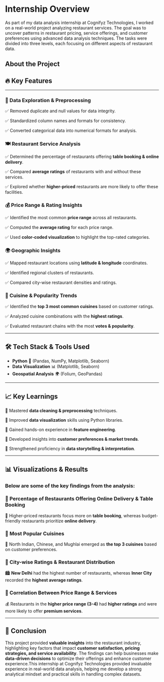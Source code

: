 # Internship Overview
As part of my data analysis internship at Cognifyz Technologies, I worked on a real-world project analyzing restaurant services. The goal was to 
uncover patterns in restaurant pricing, service offerings, and customer preferences using advanced data analysis techniques. The tasks were divided 
into three levels, each focusing on different aspects of restaurant data.

## About the Project

## 🔥 Key Features
---

### 📌 Data Exploration & Preprocessing

✅ Removed duplicate and null values for data integrity.

✅ Standardized column names and formats for consistency.

✅ Converted categorical data into numerical formats for analysis.

### 🍽️ Restaurant Service Analysis

✅ Determined the percentage of restaurants offering **table booking & online delivery**.

✅ Compared **average ratings** of restaurants with and without these services.

✅ Explored whether **higher-priced** restaurants are more likely to offer these facilities.

### 💰 Price Range & Rating Insights

✅ Identified the most common **price range** across all restaurants.

✅ Computed the **average rating** for each price range.

✅ Used **color-coded visualization** to highlight the top-rated categories.

### 🌍 Geographic Insights

✅ Mapped restaurant locations using **latitude & longitude** coordinates.

✅ Identified regional clusters of restaurants.

✅ Compared city-wise restaurant densities and ratings.

### 🍛 Cuisine & Popularity Trends

✅ Identified the **top 3 most common cuisines** based on customer ratings.

✅ Analyzed cuisine combinations with the **highest ratings**.

✅ Evaluated restaurant chains with the most **votes & popularity**.

---

## 🛠️ Tech Stack & Tools Used

- **Python** 🐍 (Pandas, NumPy, Matplotlib, Seaborn)
- **Data Visualization** 📊 (Matplotlib, Seaborn)
- **Geospatial Analysis** 🌍 (Folium, GeoPandas)
  
---

## 📈 Key Learnings

🔹 Mastered **data cleaning & preprocessing** techniques.

🔹 Improved **data visualization** skills using Python libraries.

🔹 Gained hands-on experience in **feature engineering**.

🔹 Developed insights into **customer preferences & market trends**.

🔹 Strengthened proficiency in **data storytelling & interpretation**.

---

## 📊 Visualizations & Results

### **Below are some of the key findings from the analysis:**

### 🔹 Percentage of Restaurants Offering Online Delivery & Table Booking

📌 Higher-priced restaurants focus more on **table booking**, whereas budget-friendly restaurants prioritize **online delivery**.

### 🔹 Most Popular Cuisines

🍕 North Indian, Chinese, and Mughlai emerged as **the top 3 cuisines** based on customer preferences.

### 🔹 City-wise Ratings & Restaurant Distribution

🏙️ **New Delhi** had the highest number of restaurants, whereas **Inner City** recorded the **highest average ratings**.

### 🔹 Correlation Between Price Range & Services

💰 Restaurants in the **higher price range (3-4)** had **higher ratings** and were more likely to offer **premium services**.

---

## 🌟 Conclusion

This project provided **valuable insights** into the restaurant industry, highlighting key factors that impact **customer satisfaction, pricing strategies, and service availability**. The findings can help businesses make **data-driven decisions** to optimize their offerings and enhance customer experience.This internship at Cognifyz Technologies provided invaluable experience in real-world data analysis, helping me develop a strong analytical mindset and practical skills in handling complex datasets.

